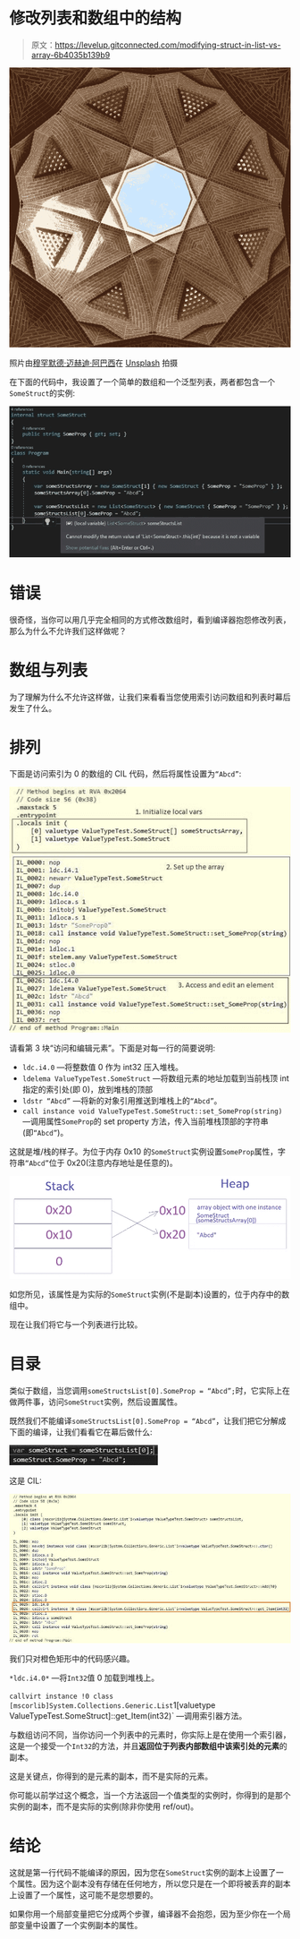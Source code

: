 # 修改列表和数组中的结构

> 原文：<https://levelup.gitconnected.com/modifying-struct-in-list-vs-array-6b4035b139b9>

![](img/e373c79a49eba2e6bbd8793684020d82.png)

照片由[穆罕默德·迈赫迪·阿巴西](https://unsplash.com/@mohamad_mahdi)在 [Unsplash](https://unsplash.com/) 拍摄

在下面的代码中，我设置了一个简单的数组和一个泛型列表，两者都包含一个`SomeStruct`的实例:

![](img/28e9a07428556b48c513813dae190a61.png)

# 错误

很奇怪，当你可以用几乎完全相同的方式修改数组时，看到编译器抱怨修改列表，那么为什么不允许我们这样做呢？

# 数组与列表

为了理解为什么不允许这样做，让我们来看看当您使用索引访问数组和列表时幕后发生了什么。

# 排列

下面是访问索引为 0 的数组的 CIL 代码，然后将属性设置为`“Abcd”`:

![](img/ad577fc73326e4d28490860a41b9ce62.png)

请看第 3 块“访问和编辑元素”。下面是对每一行的简要说明:

*   `ldc.i4.0` —将整数值 0 作为 int32 压入堆栈。
*   `ldelema ValueTypeTest.SomeStruct` —将数组元素的地址加载到当前栈顶 int 指定的索引处(即 0)，放到堆栈的顶部
*   `ldstr “Abcd”` —将新的对象引用推送到堆栈上的`“Abcd”`。
*   `call instance void ValueTypeTest.SomeStruct::set_SomeProp(string)` —调用属性`SomeProp`的 set property 方法，传入当前堆栈顶部的字符串(即`“Abcd”`)。

这就是堆/栈的样子。为位于内存 0x10 的`SomeStruct`实例设置`SomeProp`属性，字符串`“Abcd”`位于 0x20(注意内存地址是任意的)。

![](img/f550484394bc373c47840afa15445968.png)

如您所见，该属性是为实际的`SomeStruct`实例(不是副本)设置的，位于内存中的数组中。

现在让我们将它与一个列表进行比较。

# 目录

类似于数组，当您调用`someStructsList[0].SomeProp = “Abcd”;`时，它实际上在做两件事，访问`SomeStruct`实例，然后设置属性。

既然我们不能编译`someStructsList[0].SomeProp = “Abcd”`，让我们把它分解成下面的编译，让我们看看它在幕后做什么:

![](img/e13fa0fa546e7fcd5ef3f7d7a452281b.png)

这是 CIL:

![](img/df82344a97a3c2546852662e69c1f9cc.png)

我们只对橙色矩形中的代码感兴趣。

`*ldc.i4.0*` —将`Int32`值 0 加载到堆栈上。

`callvirt instance !0 class [mscorlib]System.Collections.Generic.List`1[valuetype ValueTypeTest.SomeStruct]::get_Item(int32)` —调用索引器方法。

与数组访问不同，当你访问一个列表中的元素时，你实际上是在使用一个索引器，这是一个接受一个`Int32`的方法，并且**返回位于列表内部数组中该索引处的元素**的副本。

这是关键点，你得到的是元素的副本，而不是实际的元素。

你可能以前学过这个概念，当一个方法返回一个值类型的实例时，你得到的是那个实例的副本，而不是实际的实例(除非你使用 ref/out)。

# 结论

这就是第一行代码不能编译的原因，因为您在`SomeStruct`实例的副本上设置了一个属性。因为这个副本没有存储在任何地方，所以您只是在一个即将被丢弃的副本上设置了一个属性，这可能不是您想要的。

如果你用一个局部变量把它分成两个步骤，编译器不会抱怨，因为至少你在一个局部变量中设置了一个实例副本的属性。